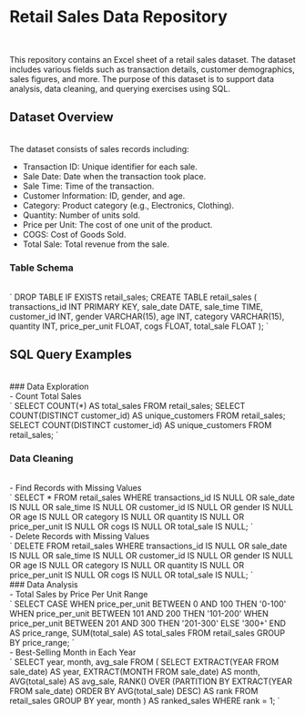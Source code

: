# Retail Sales Data Repository
<br>

This repository contains an Excel sheet of a retail sales dataset. The dataset includes various fields such as transaction details, customer demographics, sales figures, and more. The purpose of this dataset is to support data analysis, data cleaning, and querying exercises using SQL.

## Dataset Overview
<br>
The dataset consists of sales records including:
<br>

- Transaction ID: Unique identifier for each sale.
- Sale Date: Date when the transaction took place.
- Sale Time: Time of the transaction.
- Customer Information: ID, gender, and age.
- Category: Product category (e.g., Electronics, Clothing).
- Quantity: Number of units sold.
- Price per Unit: The cost of one unit of the product.
- COGS: Cost of Goods Sold.
- Total Sale: Total revenue from the sale.

### Table Schema
<br>
`
DROP TABLE IF EXISTS retail_sales;
CREATE TABLE retail_sales (
    transactions_id INT PRIMARY KEY,
    sale_date       DATE,
    sale_time       TIME,
    customer_id     INT,
    gender          VARCHAR(15),
    age             INT,
    category        VARCHAR(15),
    quantity        INT,
    price_per_unit  FLOAT,
    cogs            FLOAT,
    total_sale      FLOAT
);
`

## SQL Query Examples
<br>
### Data Exploration
<br>
- Count Total Sales
<br>
`
SELECT COUNT(*) AS total_sales FROM retail_sales;
SELECT COUNT(DISTINCT customer_id) AS unique_customers FROM retail_sales;
SELECT COUNT(DISTINCT customer_id) AS unique_customers FROM retail_sales;
`
<br>

### Data Cleaning
<br>
- Find Records with Missing Values
<br>
`
SELECT * FROM retail_sales
WHERE transactions_id IS NULL
   OR sale_date IS NULL
   OR sale_time IS NULL
   OR customer_id IS NULL
   OR gender IS NULL
   OR age IS NULL
   OR category IS NULL
   OR quantity IS NULL
   OR price_per_unit IS NULL
   OR cogs IS NULL
   OR total_sale IS NULL;
`
<br>
- Delete Records with Missing Values
<br>
`
DELETE FROM retail_sales
WHERE transactions_id IS NULL
   OR sale_date IS NULL
   OR sale_time IS NULL
   OR customer_id IS NULL
   OR gender IS NULL
   OR age IS NULL
   OR category IS NULL
   OR quantity IS NULL
   OR price_per_unit IS NULL
   OR cogs IS NULL
   OR total_sale IS NULL;
`
<br>
  ### Data Analysis
<br>
-  Total Sales by Price Per Unit Range
<br>
`
SELECT 
    CASE 
        WHEN price_per_unit BETWEEN 0 AND 100 THEN '0-100'
        WHEN price_per_unit BETWEEN 101 AND 200 THEN '101-200'
        WHEN price_per_unit BETWEEN 201 AND 300 THEN '201-300'
        ELSE '300+'
    END AS price_range,
    SUM(total_sale) AS total_sales
FROM retail_sales
GROUP BY price_range;
`
<br>
- Best-Selling Month in Each Year
<br>
`
SELECT year, month, avg_sale
FROM (
    SELECT EXTRACT(YEAR FROM sale_date) AS year,
           EXTRACT(MONTH FROM sale_date) AS month,
           AVG(total_sale) AS avg_sale,
           RANK() OVER (PARTITION BY EXTRACT(YEAR FROM sale_date) ORDER BY AVG(total_sale) DESC) AS rank
    FROM retail_sales
    GROUP BY year, month
) AS ranked_sales
WHERE rank = 1;
`
